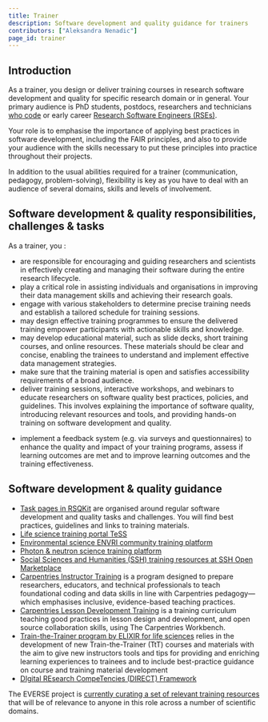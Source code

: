 ```yaml
---
title: Trainer
description: Software development and quality guidance for trainers
contributors: ["Aleksandra Nenadic"]
page_id: trainer
---
```


## Introduction
As a trainer, you design or deliver training courses in research software development and quality for specific research domain or in general. 
Your primary audience is PhD students, postdocs, researchers and technicians [who code](./researcher_who_codes) or early career [Research Software Engineers (RSEs)](./research_software_engineer).

Your role is to emphasise the importance of applying best practices in software development, including the FAIR principles, 
and also to provide your audience with the skills necessary to put these principles into practice throughout their projects.

In addition to the usual abilities required for a trainer (communication, pedagogy, problem-solving), 
flexibility is key as you have to deal with an audience of several domains, skills and levels of involvement.

## Software development & quality responsibilities, challenges & tasks

As a trainer, you :

- are responsible for encouraging and guiding researchers and scientists in effectively creating and managing their software during the entire research lifecycle.
- play a critical role in assisting individuals and organisations in improving their data management skills and achieving their research goals.
- engage with various stakeholders to determine precise training needs and establish a tailored schedule for training sessions.
- may design effective training programmes to ensure the delivered training empower participants with actionable skills and knowledge.
- may develop educational material, such as slide decks, short training courses, and online resources. These materials should be clear and concise, enabling the trainees to understand and implement effective data management strategies.
- make sure that the training material is open and satisfies accessibility requirements of a broad audience.
- deliver training sessions, interactive workshops, and webinars to educate researchers on software quality best practices, policies, and guidelines. 
This involves explaining the importance of software quality, introducing relevant resources and tools, and providing hands-on training on software development and quality.
* implement a feedback system (e.g. via surveys and questionnaires) to enhance the quality and impact of your training programs, assess if learning outcomes are met 
and to improve learning outcomes and the training effectiveness.


## Software development & quality guidance

- [Task pages in RSQKit](your_tasks) are organised around regular software development and quality tasks and challenges. You will find best practices, guidelines and links to training materials.
- [Life science training portal TeSS](https://tess.elixir-europe.org/)
- [Environmental science ENVRI community training platform](https://training.envri.eu/)
- [Photon & neutron science training platform](https://pan-training.eu/)
- [Social Sciences and Humanities (SSH) training resources at SSH Open Marketplace](https://marketplace.sshopencloud.eu/search?categories=training-material)
- [Carpentries Instructor Training](https://carpentries.github.io/instructor-training/) is a program designed to prepare researchers, educators, and technical professionals to teach foundational coding and data skills in line with Carpentries pedagogy—which emphasises inclusive, evidence-based teaching practices.
- [Carpentries Lesson Development Training](https://carpentries.github.io/lesson-development-training/index.html) is a training curriculum teaching good practices in lesson design and development, and open source collaboration skills, using The Carpentries Workbench.
- [Train-the-Trainer program by ELIXIR for life sciences](https://elixir-europe.org/platforms/training/train-the-trainer) relies in the development of new Train-the-Trainer (TtT) courses and materials with the aim to give new instructors tools and tips for providing and enriching learning experiences to trainees and to include best-practice guidance on course and training material development
- [DIgital REsearch CompeTencies (DIRECT) Framework](https://github.com/direct-framework/digital-research-competencies-framework)

The EVERSE project is [currently curating a set of relevant training resources](https://github.com/EVERSE-ResearchSoftware/training) that will be of relevance to anyone in this role across a number of scientific domains.
